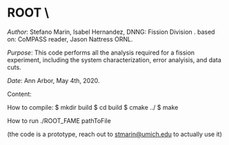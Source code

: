 # ROOT \
_Author_: Stefano Marin, Isabel Hernandez, DNNG: Fission Division .
based on: CoMPASS reader, Jason Nattress ORNL.

_Purpose_: This code performs all the analysis required for a fission experiment,
including the system characterization, error analyisis, and data cuts. 

_Date_: Ann Arbor, May 4th, 2020.

Content:

How to compile:
$ mkdir build
$ cd build
$ cmake ../
$ make

How to run
./ROOT_FAME pathToFile

(the code is a prototype, reach out to stmarin@umich.edu to actually use it)
